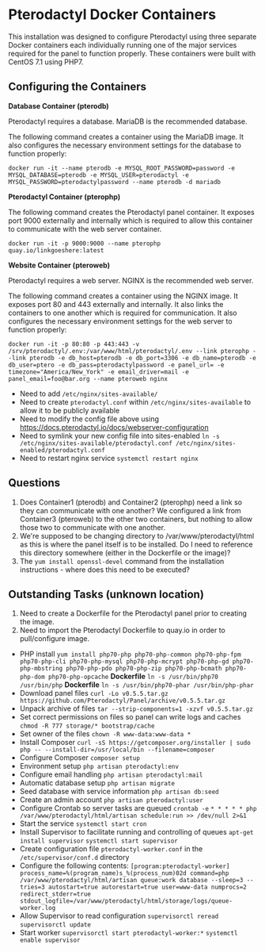 # Pterodactyl Docker Containers
This installation was designed to configure Pterodactyl using three separate Docker containers each individually running one of the major services required for the panel to function properly. These containers were built with CentOS 7.1 using PHP7.

## Configuring the Containers

**Database Container (pterodb)**

Pterodactyl requires a database. MariaDB is the recommended database.

The following command creates a container using the MariaDB image. It also configures the necessary environment settings for the database to function properly:

`docker run -it --name pterodb -e MYSQL_ROOT_PASSWORD=password -e MYSQL_DATABASE=pterodb -e MYSQL_USER=pterodactyl -e MYSQL_PASSWORD=pterodactylpassword --name pterodb -d mariadb`

**Pterodactyl Container (pterophp)**

The following command creates the Pterodactyl panel container. It exposes port 9000 externally and internally which is required to allow this container to communicate with the web server container.

`docker run -it -p 9000:9000 --name pterophp quay.io/linkgoeshere:latest`

**Website Container (pteroweb)**

Pterodactyl requires a web server. NGINX is the recommended web server.

The following command creates a container using the NGINX image. It exposes port 80 and 443 externally and internally. It also links the containers to one another which is required for communication. It also configures the necessary environment settings for the web server to function properly:

`docker run -it -p 80:80 -p 443:443 -v /srv/pterodactyl/.env:/var/www/html/pterodactyl/.env --link pterophp --link pterodb -e db_host=pterodb -e db_port=3306 -e db_name=pterodb -e db_user=ptero -e db_pass=pterodactylpassword -e panel_url= -e timezone="America/New_York" -e email_driver=mail -e panel_email=foo@bar.org --name pteroweb nginx`

- Need to add `/etc/nginx/sites-available/`
- Need to create `pterodactyl.conf` within `/etc/nginx/sites-available` to allow it to be publicly available
- Need to modify the config file above using https://docs.pterodactyl.io/docs/webserver-configuration
- Need to symlink your new config file into sites-enabled `ln -s /etc/nginx/sites-available/pterodactyl.conf /etc/nginx/sites-enabled/pterodactyl.conf`
- Need to restart nginx service `systemctl restart nginx`

## Questions

1) Does Container1 (pterodb) and Container2 (pterophp) need a link so they can communicate with one another? We configured a link from Container3 (pteroweb) to the other two containers, but nothing to allow those two to communicate with one another.  
2) We're supposed to be changing directory to /var/www/pterodactyl/html as this is where the panel itself is to be installed. Do I need to reference this directory somewhere (either in the Dockerfile or the image)?
2) The `yum install openssl-devel` command from the installation instructions - where does this need to be executed?

## Outstanding Tasks (unknown location)

1) Need to create a Dockerfile for the Pterodactyl panel prior to creating the image.  
2) Need to import the Pterodactyl Dockerfile to quay.io in order to pull/configure image.
- PHP install `yum install php70-php php70-php-common php70-php-fpm php70-php-cli php70-php-mysql php70-php-mcrypt php70-php-gd php70-php-mbstring php70-php-pdo php70-php-zip php70-php-bcmath php70-php-dom php70-php-opcache`
**Dockerfile** `ln -s /usr/bin/php70 /usr/bin/php`
**Dockerfile** `ln -s /usr/bin/php70-phar /usr/bin/php-phar`
- Download panel files `curl -Lo v0.5.5.tar.gz https://github.com/Pterodactyl/Panel/archive/v0.5.5.tar.gz`
- Unpack archive of files `tar --strip-components=1 -xzvf v0.5.5.tar.gz`
- Set correct permissions on files so panel can write logs and caches `chmod -R 777 storage/* bootstrap/cache`
- Set owner of the files `chown -R www-data:www-data *`
- Install Composer `curl -sS https://getcomposer.org/installer | sudo php -- --install-dir=/usr/local/bin --filename=composer`
- Configure Composer `composer setup`
- Environment setup `php artisan pterodactyl:env`
- Configure email handling `php artisan pterodactyl:mail`
- Automatic database setup `php artisan migrate`
- Seed database with service information `php artisan db:seed`
- Create an admin account `php artisan pterodactyl:user`
- Configure Crontab so server tasks are queued `crontab -e` `* * * * * php /var/www/pterodactyl/html/artisan schedule:run >> /dev/null 2>&1`
- Start the service `systemctl start cron`
- Install Supervisor to facilitate running and controlling of queues `apt-get install supervisor` `systemctl start supervisor`
- Create configuration file `pterodactyl-worker.conf` in the `/etc/supervisor/conf.d` directory
- Configure the following contents: 
`[program:pterodactyl-worker]
process_name=%(program_name)s_%(process_num)02d
command=php /var/www/pterodactyl/html/artisan queue:work database --sleep=3 --tries=3
autostart=true
autorestart=true
user=www-data
numprocs=2
redirect_stderr=true
stdout_logfile=/var/www/pterodactyl/html/storage/logs/queue-worker.log`
- Allow Supervisor to read configuration `supervisorctl reread` `supervisorctl update`
- Start worker `supervisorctl start pterodactyl-worker:*` `systemctl enable supervisor`
